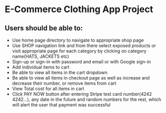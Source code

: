 # E-Commerce Clothing App Project

## Users should be able to:

+ Use home page directory to navigate to appropriate shop page
+ Use SHOP navigation link and from there select exposed products or visit appropriate page for each category by clicking on category name(HATS, JACKETS etc)
+ Sign-up or sign-in with password and email or with Google sign-in
+ Add individual items to cart
+ Be able to view all items in the cart dropdown
+ Be able to view all items in checkout page as well as increase and decrease their number, or remove items from cart
+ View Total cost for all items in cart
+ Click PAY NOW button after entering Stripe test card number(4242 4242...), any date in the future and  random numbers for the rest, which will alert the user that payment was successful

